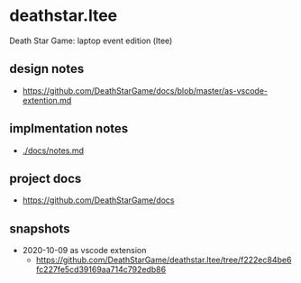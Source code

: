 # deathstar.ltee
Death Star Game: laptop event edition (ltee)

## design notes

- https://github.com/DeathStarGame/docs/blob/master/as-vscode-extention.md

## implmentation notes

- [./docs/notes.md](./docs/notes.md)

## project docs

- https://github.com/DeathStarGame/docs

## snapshots

- 2020-10-09 as vscode extension 
  - https://github.com/DeathStarGame/deathstar.ltee/tree/f222ec84be6fc227fe5cd39169aa714c792edb86